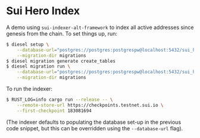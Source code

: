 # Sui Hero Index

A demo using `sui-indexer-alt-framework` to index all active addresses since
genesis from the chain. To set things up, run:

```sh
$ diesel setup \
    --database-url="postgres://postgres:postgrespw@localhost:5432/sui_hero" \
    --migration-dir migrations
$ diesel migration generate create_tables
$ diesel migration run \
    --database-url="postgres://postgres:postgrespw@localhost:5432/sui_hero" \
    --migration-dir migrations
```

To run the indexer:

```sh
$ RUST_LOG=info cargo run --release -- \
    --remote-store-url https://checkpoints.testnet.sui.io \
    --first-checkpoint 183081694
```

(The indexer defaults to populating the database set-up in the previous code
snippet, but this can be overridden using the `--database-url` flag).
